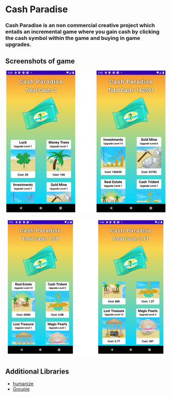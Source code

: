 # Cash Paradise

### Cash Paradise is an non commercial creative project which entails an incremental game where you gain cash by clicking the cash symbol within the game and buying in game upgrades.

## Screenshots of game

![](cash_paradise_screenshots1.png)

![](cash_paradise_screenshots2.png)

## Additional Libraries

* [humanize](https://github.com/mfornos/humanize)
* [Groupie](https://github.com/lisawray/groupie)

